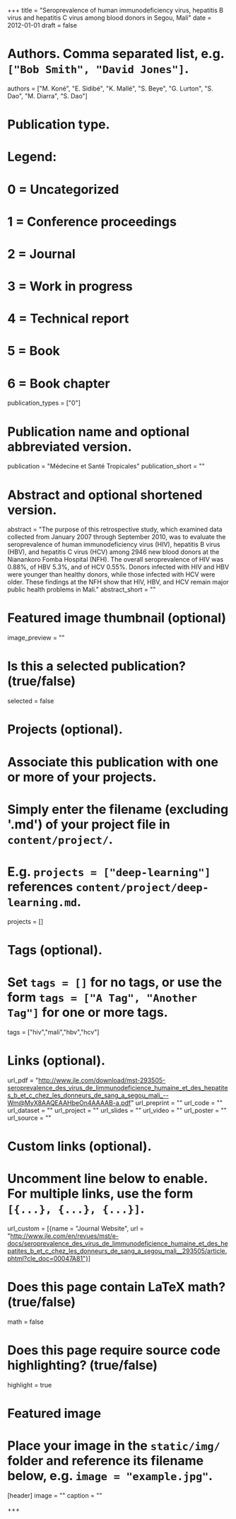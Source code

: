 +++
title = "Seroprevalence of human immunodeficiency virus, hepatitis B virus and hepatitis C virus among blood donors in Segou, Mali"
date = 2012-01-01
draft = false

# Authors. Comma separated list, e.g. `["Bob Smith", "David Jones"]`.
authors = ["M. Koné", "E. Sidibé", "K. Mallé", "S. Beye", "G. Lurton", "S. Dao", "M. Diarra", "S. Dao"]

# Publication type.
# Legend:
# 0 = Uncategorized
# 1 = Conference proceedings
# 2 = Journal
# 3 = Work in progress
# 4 = Technical report
# 5 = Book
# 6 = Book chapter
publication_types = ["0"]

# Publication name and optional abbreviated version.
publication = "Médecine et Santé Tropicales"
publication_short = ""

# Abstract and optional shortened version.
abstract = "The purpose of this retrospective study, which examined data collected from January 2007 through September 2010, was to evaluate the seroprevalence of human immunodeficiency virus (HIV), hepatitis B virus (HBV), and hepatitis C virus (HCV) among 2946 new blood donors at the Nianankoro Fomba Hospital (NFH). The overall seroprevalence of HIV was 0.88%, of HBV 5.3%, and of HCV 0.55%. Donors infected with HIV and HBV were younger than healthy donors, while those infected with HCV were older. These findings at the NFH show that HIV, HBV, and HCV remain major public health problems in Mali."
abstract_short = ""

# Featured image thumbnail (optional)
image_preview = ""

# Is this a selected publication? (true/false)
selected = false

# Projects (optional).
#   Associate this publication with one or more of your projects.
#   Simply enter the filename (excluding '.md') of your project file in `content/project/`.
#   E.g. `projects = ["deep-learning"]` references `content/project/deep-learning.md`.
projects = []

# Tags (optional).
#   Set `tags = []` for no tags, or use the form `tags = ["A Tag", "Another Tag"]` for one or more tags.
tags = ["hiv","mali","hbv","hcv"]

# Links (optional).
url_pdf = "http://www.jle.com/download/mst-293505-seroprevalence_des_virus_de_limmunodeficience_humaine_et_des_hepatites_b_et_c_chez_les_donneurs_de_sang_a_segou_mali_--Wm@MyX8AAQEAAHbeOn4AAAAB-a.pdf"
url_preprint = ""
url_code = ""
url_dataset = ""
url_project = ""
url_slides = ""
url_video = ""
url_poster = ""
url_source = ""

# Custom links (optional).
#   Uncomment line below to enable. For multiple links, use the form `[{...}, {...}, {...}]`.
url_custom = [{name = "Journal Website", url = "http://www.jle.com/en/revues/mst/e-docs/seroprevalence_des_virus_de_limmunodeficience_humaine_et_des_hepatites_b_et_c_chez_les_donneurs_de_sang_a_segou_mali__293505/article.phtml?cle_doc=00047A81"}]

# Does this page contain LaTeX math? (true/false)
math = false

# Does this page require source code highlighting? (true/false)
highlight = true

# Featured image
# Place your image in the `static/img/` folder and reference its filename below, e.g. `image = "example.jpg"`.
[header]
image = ""
caption = ""

+++
